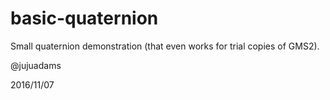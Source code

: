 # basic-quaternion

Small quaternion demonstration (that even works for trial copies of GMS2).

@jujuadams

2016/11/07